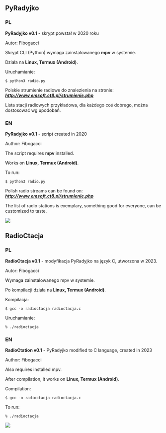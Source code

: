 ## PyRadyjko

### PL

**PyRadyjko v0.1** - skrypt powstał w 2020 roku

Autor: Fibogacci

Skrypt CLI (Python) wymaga zainstalowanego **mpv** w systemie.

Działa na **Linux, Termux (Android)**.

Uruchamianie:

```$ python3 radio.py```

Polskie strumienie radiowe do znalezienia na stronie: ***http://www.emsoft.ct8.pl/strumienie.php***

Lista stacji radiowych przykładowa, dla każdego coś dobrego, można dostosować wg upodobań.


### EN

**PyRadyjko v0.1** - script created in 2020

Author: Fibogacci

The script requires **mpv** installed.

Works on **Linux, Termux (Android)**.

To run:

```$ python3 radio.py```

Polish radio streams can be found on: ***http://www.emsoft.ct8.pl/strumienie.php***

The list of radio stations is exemplary, something good for everyone, can be customized to taste.

![](https://github.com/Fibogacci/radio-cli/blob/main/pyradyjko-20231203v2.png)

## RadioCtacja

### PL

**RadioCtacja v0.1** - modyfikacja PyRadyjko na język C, utworzona w 2023.

Autor: Fibogacci

Wymaga zainstalowanego mpv w systemie.

Po kompilacji działa na **Linux, Termux (Android)**.

Kompilacja:

```$ gcc -o radioctacja radioctacja.c```

Uruchamianie:

```% ./radioctacja```

### EN

**RadioCtation v0.1** - PyRadyjko modified to C language, created in 2023

Author: Fibogacci

Also requires installed mpv.

After compilation, it works on **Linux, Termux (Android)**.

Compilation:

```$ gcc -o radioctacja radioctacja.c```

To run:

```% ./radioctacja```

![](https://github.com/Fibogacci/radio-cli/blob/main/radioCtacja.png)
